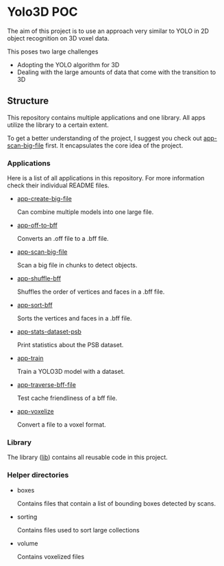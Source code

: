 # Yolo3D POC

The aim of this project is to use an approach very similar to YOLO in 2D object recognition on 3D voxel data.

This poses two large challenges

- Adopting the YOLO algorithm for 3D
- Dealing with the large amounts of data that come with the transition to 3D

## Structure

This repository contains multiple applications and one library.
All apps utilize the library to a certain extent.

To get a better understanding of the project, I suggest you check out [app-scan-big-file](./app-scan-big-file) first. 
It encapsulates the core idea of the project. 

### Applications

Here is a list of all applications in this repository.
For more information check their individual README files.

- [app-create-big-file](./app-create-big-file)

  Can combine multiple models into one large file.
- [app-off-to-bff](./app-off-to-bff)

  Converts an .off file to a .bff file.
- [app-scan-big-file](./app-scan-big-file)

  Scan a big file in chunks to detect objects.
- [app-shuffle-bff](./app-shuffle-bff)

  Shuffles the order of vertices and faces in a .bff file.
- [app-sort-bff](./app-sort-bff)

  Sorts the vertices and faces in a .bff file.
- [app-stats-dataset-psb](./app-stats-dataset-psb)

  Print statistics about the PSB dataset.
- [app-train](./app-train)

  Train a YOLO3D model with a dataset.
- [app-traverse-bff-file](./app-traverse-bff-file)

  Test cache friendliness of a bff file.
- [app-voxelize](./app-voxelize)

  Convert a file to a voxel format.

### Library

The library ([lib](/lib)) contains all reusable code in this project.

### Helper directories

- boxes

  Contains files that contain a list of bounding boxes detected by scans.
- sorting

  Contains files used to sort large collections
- volume

  Contains voxelized files 